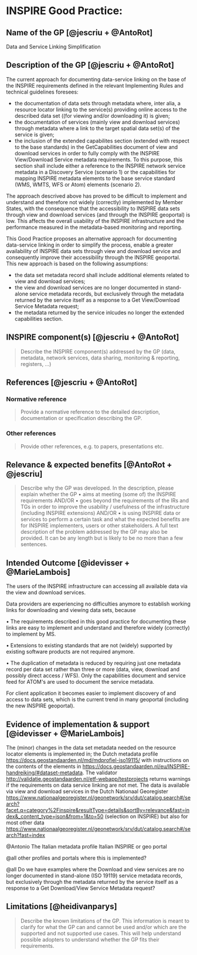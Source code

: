 # INSPIRE Good Practice: <Name>
  
## Name of the GP [@jescriu + @AntoRot]
Data and Service Linking Simplification

## Description of the GP [@jescriu + @AntoRot]
The current approach for documenting data-service linking on the base of the INSPIRE requirements defined in the relevant Implementing Rules and technical guidelines foresees:
  - the documentation of data sets through metadata where, inter alia, a resource locator linking to the service(s) providing online access to the described data set ((for viewing and/or downloading it) is given;
  - the documentation of services (mainly view and download services) through metadata where a link to the target spatial data set(s) of the service is given;
  - the inclusion of the extended capabilites section (extended with respect to the base standards) in the GetCapabilities document of view and download services in order to fully comply with
the INSPIRE View/Download Service metadata requirements. To this purpose, this section shall include either a reference to the INSPIRE network service metadata in a Discovery Service (scenario 1) or the capabilities for mapping INSPIRE metadata elements to the base service standard (WMS, WMTS, WFS or Atom) elements (scenario 2).

The approach descrived above has proved to be difficult to implement and understand and therefore not widely (correctly) implemented by Member States, with the consequence that the accessibility to INSPIRE data sets through view and download services (and through the INSPIRE geoportal) is low. This affects the overall usability of the INSPIRE infrastructure and the performance measured in the metadata-based monitoring and reporting.
 
This Good Practice proposes an alternative approach for documenting data-service linking in order to simplify the process, enable a greater availability of INSPIRE data sets through view and download service and consequently improve their accessibility through the INSPIRE geoportal.
This new approach is based on the following assumptions:
  - the data set metadata record shall include additional elements related to view and download services;
  - the view and download services are no longer documented in stand-alone service metadata records, but exclusively through the metadata returned by the service itself as a response to a Get View/Download Service Metadata request;
  - the metadata returned by the service inlcudes no longer the extended capabilities section.

  
## INSPIRE component(s) [@jescriu + @AntoRot]
> Describe the INSPIRE component(s) addressed by the GP (data, metadata, network services, data sharing, monitoring & reporting, registers, …)

  
## References [@jescriu + @AntoRot]
### Normative reference
> Provide a normative reference to the detailed description, documentation or specification describing the GP.

  
### Other references
> Provide other references, e.g. to papers, presentations etc.

  
## Relevance & expected benefits [@AntoRot + @jescriu]
> Describe why the GP was developed. In the description, please explain whether the GP 
> •	aims at meeting (some of) the INSPIRE requirements  AND/OR
> •	goes beyond the requirements of the IRs and TGs in order to improve the usability / usefulness of the infrastructure (including INSPIRE extensions) AND/OR
> •	is using INSPIRE data or services to perform a certain task
> and what the expected benefits are for INSPIRE implementers, users or other stakeholders.
> A full text description of the problem addressed by the GP may also be provided. It can be any length but is likely to be no more than a few sentences. 

  
## Intended Outcome [@idevisser + @MarieLambois]

  The users of the INSPIRE infrastructure can accessing all available data via the view and download services.
  
  Data providers are experiencing no difficulties anymore to establish working links for downloading and viewing data sets, because  
  
•	The requirements described in this good practice for documenting these links are easy to implement and understand and therefore widely (correctly) to implement by MS.

•	Extensions to existing standards that are not (widely) supported by existing software products are not required anymore.

• The duplication of metadata is reduced by requiring just one metadata record per data set rather than three or more (data, view, download and possibly direct access / WFS). Only the capabilities document and service feed for ATOM's are used to document the service metadata.
  
For client application it becomes easier to implement discovery of and access to data sets, which is the current trend in many geoportal (including the new INSPIRE geoportal).
  
  
## Evidence of implementation & support [@idevisser + @MarieLambois]
  
The (minor) changes in the data set metadata needed on the resource locator elements is implemented in; 
the Dutch metadata profile https://docs.geostandaarden.nl/md/mdprofiel-iso19115/ with instructions on the contents of the elements in https://docs.geostandaarden.nl/eu/INSPIRE-handreiking/#dataset-metadata. 
The validator http://validatie.geostandaarden.nl/etf-webapp/testprojects returns warnings if the requirements on data service linking are not met.
The data is available via view and download services in the Dutch Nationaal Georegister https://www.nationaalgeoregister.nl/geonetwork/srv/dut/catalog.search#/search?facet.q=category%2Finspire&resultType=details&sortBy=relevance&fast=index&_content_type=json&from=1&to=50 (selection on INSPIRE) but also for most other data https://www.nationaalgeoregister.nl/geonetwork/srv/dut/catalog.search#/search?fast=index

@Antonio The Italian metadata profile 
Italian INSPIRE or geo portal 
  
@all other profiles and portals where this is implemented?

@all
Do we have examples where the Download and view services are no longer documented in stand-alone (ISO 19119) service metadata records, but exclusively through the metadata returned by the service itself as a response to a Get Download/View Service Metadata request?


  
## Limitations [@heidivanparys]
> Describe the known limitations of the GP. This information is meant to clarify for what the GP can and cannot be used and/or which are the supported and not supported use cases. This will help understand possible adopters to understand whether the GP fits their requirements.

  
